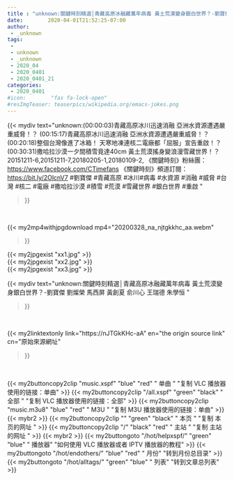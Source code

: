 ```yaml
---
title : "unknown:關鍵時刻精選│青藏高原冰融藏萬年病毒 黃土荒漠變身銀白世界？-劉寶傑 劉燦榮 馬西屏 黃創夏 俞川心 王瑞德 朱學恒 "
date:        2020-04-01T21:52:25-07:00
author:
 - _unknown
tags:
 - 
 - unknown
 - _unknown
 - 2020_04
 - 2020_0401
 - 2020_0401_21
categories:
 - 2020_0401
#icon:        "fas fa-lock-open"
#resImgTeaser: teaserpics/wikipedia.org/emacs-jokes.png
---
```







{{< mydiv text="unknown:(00:00:03)青藏高原冰川迅速消融 亞洲水資源遭遇嚴重威脅！？ (00:15:17)青藏高原冰川迅速消融 亞洲水資源遭遇嚴重威脅！？ (00:20:18)整個台灣像進了冰箱！ 天寒地凍連核二電廠都「屈服」宣告重啟！？ (00:30:31)撒哈拉沙漠一夕間積雪竟達40cm 黃土荒漠搖身變浪漫雪藏世界！？  20151211-6,20151211-7,20180205-1,20180109-2,  《關鍵時刻》粉絲團：https://www.facebook.com/CTimefans 《關鍵時刻》頻道訂閱：https://bit.ly/2OlcnV7  #劉寶傑 #青藏高原 #冰川#病毒 #水資源 #消融 #威脅 #台灣 #核二 #電廠 #撒哈拉沙漠 #積雪 #荒漠 #雪藏世界 #銀白世界 #重啟 "
>}}
<br>


{{< my2mp4withjpgdownload mp4="20200328_na_njtgkkhc_aa.webm"
>}}

{{< my2jpgexist "xx1.jpg" >}}<br>
{{< my2jpgexist "xx2.jpg" >}}<br>
{{< my2jpgexist "xx3.jpg" >}}<br>



{{< mydiv text="unknown:關鍵時刻精選│青藏高原冰融藏萬年病毒 黃土荒漠變身銀白世界？-劉寶傑 劉燦榮 馬西屏 黃創夏 俞川心 王瑞德 朱學恒 "
>}}
<br>

{{< my2linktextonly link="https://nJTGkKHc-aA"
en="the origin source link" cn="原始來源網址"
>}}


<br>


{{< my2buttoncopy2clip "music.xspf"        "blue"   "red"    " 单曲 "  "复制 VLC 播放器使用的链接：单曲" >}} {{< my2buttoncopy2clip "/all.xspf"         "green"  "black"  " 全部 "  "复制 VLC 播放器使用的链接：全部" >}} {{< my2buttoncopy2clip "music.m3u8"        "blue"   "red"    " M3U  "    "复制 M3U 播放器使用的链接：单曲" >}} {{< mybr2 >}} {{< my2buttoncopy2clip ""                  "green"  "black"  " 本页 "    "复制 本页的网址 " >}} {{< my2buttoncopy2clip "/"                 "black"  "red"    " 主站 "    "复制 主站的网址 " >}} {{< mybr2 >}} {{< my2buttongoto      "/hot/helpxspf/"    "green"  "blue"   " 播放器" "如何使用 VLC 播放器或者 IPTV 播放器的教程" >}} {{< my2buttongoto      "/hot/endothers/"   "blue"   "red"    " 月份"   "转到月份总目录" >}} {{< my2buttongoto      "/hot/alltags/"     "green"  "blue"   " 列表"   "转到文章总列表" >}} 
